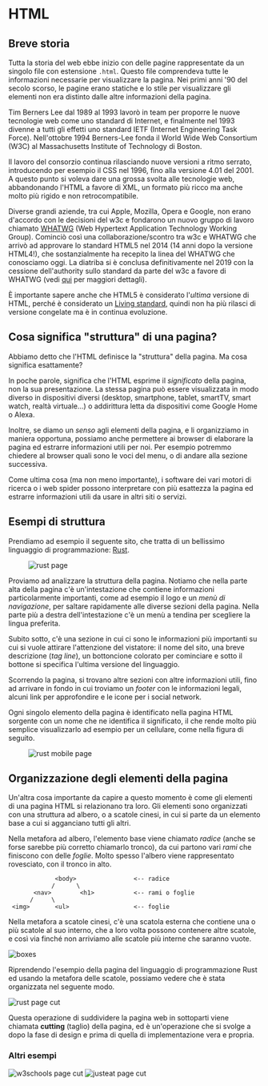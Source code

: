 # HTML

## Breve storia
Tutta la storia del web ebbe inizio con delle pagine rappresentate da un singolo file con estensione `.html`. Questo file comprendeva tutte le informazioni necessarie per visualizzare la pagina. Nei primi anni '90 del secolo scorso, le pagine erano statiche e lo stile per visualizzare gli elementi non era distinto dalle altre informazioni della pagina.

Tim Berners Lee dal 1989 al 1993 lavorò in team per proporre le nuove tecnologie web come uno standard di Internet, e finalmente nel 1993 divenne a tutti gli effetti uno standard IETF (Internet Engineering Task Force). Nell'ottobre 1994 Berners-Lee fonda il World Wide Web Consortium (W3C) al Massachusetts Institute of Technology di Boston.

Il lavoro del consorzio continua rilasciando nuove versioni a ritmo serrato, introducendo per esempio il CSS nel 1996, fino alla versione 4.01 del 2001. A questo punto si voleva dare una grossa svolta alle tecnologie web, abbandonando l'HTML a favore di XML, un formato più ricco ma anche molto più rigido e non retrocompatibile.

Diverse grandi aziende, tra cui Apple, Mozilla, Opera e Google, non erano d'accordo con le decisioni del w3c e fondarono un nuovo gruppo di lavoro chiamato [WHATWG](https://whatwg.org/) (Web Hypertext Application Technology Working Group). Cominciò così una collaborazione/scontro tra w3c e WHATWG che arrivò ad approvare lo standard HTML5 nel 2014 (14 anni dopo la versione HTML4!), che sostanzialmente ha recepito la linea del WHATWG che conosciamo oggi. La diatriba si è conclusa definitivamente nel 2019 con la cessione dell'authority sullo standard da parte del w3c a favore di WHATWG (vedi [qui](https://html.spec.whatwg.org/#history-2) per maggiori dettagli).

È importante sapere anche che HTML5 è considerato l'_ultima_ versione di HTML, perché è considerato un [Living standard](https://html.spec.whatwg.org/), quindi non ha più rilasci di versione congelate ma è in continua evoluzione.

## Cosa significa "struttura" di una pagina?
Abbiamo detto che l'HTML definisce la "struttura" della pagina. Ma cosa significa esattamente?

In poche parole, significa che l'HTML esprime il _significato_ della pagina, non la sua presentazione. La stessa pagina può essere visualizzata in modo diverso in dispositivi diversi (desktop, smartphone, tablet, smartTV, smart watch, realtà virtuale...) o addirittura letta da dispositivi come Google Home o Alexa.

Inoltre, se diamo un _senso_ agli elementi della pagina, e li organizziamo in maniera opportuna, possiamo anche permettere ai browser di elaborare la pagina ed estrarre informazioni utili per noi. Per esempio potremmo chiedere al browser quali sono le voci del menu, o di andare alla sezione successiva.

Come ultima cosa (ma non meno importante), i software dei vari motori di ricerca o i web spider possono interpretare con più esattezza la pagina ed estrarre informazioni utili da usare in altri siti o servizi.

## Esempi di struttura
Prendiamo ad esempio il seguente sito, che tratta di un bellissimo linguaggio di programmazione: [Rust](https://www.rust-lang.org/).

<figure>
  <img class="w100p" title="rust" alt="rust page" src="assets/rust.png">
</figure>

Proviamo ad analizzare la struttura della pagina. Notiamo che nella parte alta della pagina c'è un'intestazione che contiene informazioni particolarmente importanti, come ad esempio il logo e un _menù di navigazione_, per saltare rapidamente alle diverse sezioni della pagina. Nella parte più a destra dell'intestazione c'è un menù a tendina per scegliere la lingua preferita.

Subito sotto, c'è una sezione in cui ci sono le informazioni più importanti su cui si vuole attirare l'attenzione del vistatore: il nome del sito, una breve descrizione (_tag line_), un bottoncione colorato per cominciare e sotto il bottone si specifica l'ultima versione del linguaggio.

Scorrendo la pagina, si trovano altre sezioni con altre informazioni utili, fino ad arrivare in fondo in cui troviamo un _footer_ con le informazioni legali, alcuni link per approfondire e le icone per i social network.

Ogni singolo elemento della pagina è identificato nella pagina HTML sorgente con un nome che ne identifica il significato, il che rende molto più semplice visualizzarlo ad esempio per un cellulare, come nella figura di seguito.

<figure>
  <img class="w50p" title="rust mobile page" alt="rust mobile page" src="assets/rust-mobile.png">
</figure>

## Organizzazione degli elementi della pagina
Un'altra cosa importante da capire a questo momento è come gli elementi di una pagina HTML si relazionano tra loro. Gli elementi sono organizzati con una struttura ad albero, o a scatole cinesi, in cui si parte da un elemento base a cui si agganciano tutti gli altri.

Nella metafora ad albero, l'elemento base viene chiamato _radice_ (anche se forse sarebbe più corretto chiamarlo tronco), da cui partono vari _rami_ che finiscono con delle _foglie_. Molto spesso l'albero viene rappresentato rovesciato, con il tronco in alto.
```
             <body>                <-- radice
            /      \
       <nav>        <h1>           <-- rami o foglie
      /     \
 <img>       <ul>                  <-- foglie
```

Nella metafora a scatole cinesi, c'è una scatola esterna che contiene una o più scatole al suo interno, che a loro volta possono contenere altre scatole, e così via finché non 
arriviamo alle scatole più interne che saranno vuote.

<img title="boxes" alt="boxes" src="assets/boxes.png">

Riprendendo l'esempio della pagina del linguaggio di programmazione Rust ed usando la metafora delle scatole, possiamo vedere che è stata organizzata nel seguente modo.


<img title="rust page cut" alt="rust page cut" src="assets/rust-cut-labels.png">

Questa operazione di suddividere la pagina web in sottoparti viene chiamata **cutting** (taglio) della pagina, ed è un'operazione che si svolge a dopo la fase di design e prima di quella di implementazione vera e propria.

### Altri esempi
<img title="w3schools page cut" alt="w3schools page cut" src="assets/w3schools-cut.png">

<img title="justeat page cut" alt="justeat page cut" src="assets/justeat-cut.png">